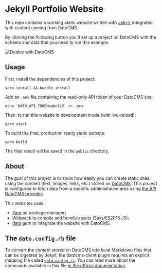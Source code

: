 # Jekyll Portfolio Website

This repo contains a working static website written with [Jekyll](https://jekyllrb.com), integrated with content coming from DatoCMS.

By clicking the following button you'll set up a project on DatoCMS with the schema and data that you need to run this example.

[![Deploy with DatoCMS](https://dashboard.datocms.com/deploy/button.svg)](https://dashboard.datocms.com/projects/new-from-template/static-website/jekyll-portfolio)

## Usage

First, install the dependencies of this project:

```
yarn install && bundle install
```

Add an `.env` file containing the read-only API token of your DatoCMS site:

```
echo 'DATO_API_TOKEN=abc123' >> .env
```

Then, to run this website in development mode (with live-reload):

```
yarn start
```

To build the final, production ready static website:

```
yarn build
```

The final result will be saved in the `public` directory.

## About

The goal of this project is to show how easily you can create static sites using the content (text, images, links, etc.) stored on [DatoCMS](https://www.datocms.com). This project is configured to fetch data from a specific administrative area using [the API DatoCMS provides](https://docs.datocms.com/api/reference.html).

This websites uses:

* [Yarn](https://yarnpkg.com/) as package manager;
* [Webpack](https://webpack.github.io/) to compile and bundle assets (Sass/ES2015 JS);
* [dato](https://github.com/datocms/ruby-datocms-client) gem to integrate the website with DatoCMS.

## The `dato.config.rb` file

To convert the content stored on DatoCMS into local Markdown files that can be digested by Jekyll, the datocms-client plugin requires an explicit mapping file called [`dato.config.js`](https://github.com/datocms/jekyll-portfolio/blob/master/dato.config.rb). You can read more about the commands available in this file [in the official documentation](https://docs.datocms.com/jekyll/overview.html).


